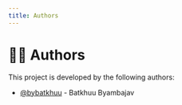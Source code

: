 ```yaml
---
title: Authors
---
```


# 🧙‍♂️ Authors

This project is developed by the following authors:

- [@bybatkhuu](https://github.com/bybatkhuu) - Batkhuu Byambajav
